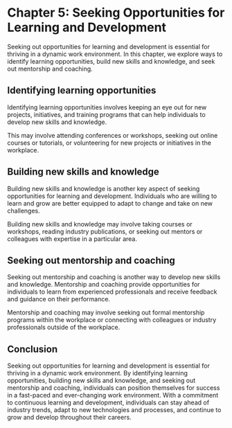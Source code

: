 Chapter 5: Seeking Opportunities for Learning and Development
=============================================================

Seeking out opportunities for learning and development is essential for thriving in a dynamic work environment. In this chapter, we explore ways to identify learning opportunities, build new skills and knowledge, and seek out mentorship and coaching.

Identifying learning opportunities
----------------------------------

Identifying learning opportunities involves keeping an eye out for new projects, initiatives, and training programs that can help individuals to develop new skills and knowledge.

This may involve attending conferences or workshops, seeking out online courses or tutorials, or volunteering for new projects or initiatives in the workplace.

Building new skills and knowledge
---------------------------------

Building new skills and knowledge is another key aspect of seeking opportunities for learning and development. Individuals who are willing to learn and grow are better equipped to adapt to change and take on new challenges.

Building new skills and knowledge may involve taking courses or workshops, reading industry publications, or seeking out mentors or colleagues with expertise in a particular area.

Seeking out mentorship and coaching
-----------------------------------

Seeking out mentorship and coaching is another way to develop new skills and knowledge. Mentorship and coaching provide opportunities for individuals to learn from experienced professionals and receive feedback and guidance on their performance.

Mentorship and coaching may involve seeking out formal mentorship programs within the workplace or connecting with colleagues or industry professionals outside of the workplace.

Conclusion
----------

Seeking out opportunities for learning and development is essential for thriving in a dynamic work environment. By identifying learning opportunities, building new skills and knowledge, and seeking out mentorship and coaching, individuals can position themselves for success in a fast-paced and ever-changing work environment. With a commitment to continuous learning and development, individuals can stay ahead of industry trends, adapt to new technologies and processes, and continue to grow and develop throughout their careers.
